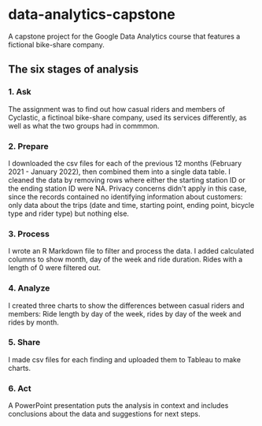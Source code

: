 # data-analytics-capstone
A capstone project for the Google Data Analytics course that features a fictional bike-share company. 
## The six stages of analysis
### 1. Ask
The assignment was to find out how casual riders and members of Cyclastic, a fictinoal bike-share company, used its services differently, as well as what the two groups had in commmon.
### 2. Prepare
I downloaded the csv files for each of the previous 12 months (February 2021 - January 2022), then combined them into a single data table. I cleaned the data by removing rows where either the starting station ID or the ending station ID were NA. Privacy concerns didn't apply in this case, since the records contained no identifying information about customers: only data about the trips (date and time, starting point, ending point, bicycle type and rider type) but nothing else. 
### 3. Process
I wrote an R Markdown file to filter and process the data. I added calculated columns to show month, day of the week and ride duration. Rides with a length of 0 were filtered out. 
### 4. Analyze
I created three charts to show the differences between casual riders and members: Ride length by day of the week, rides by day of the week and rides by month. 
### 5. Share
I made csv files for each finding and uploaded them to Tableau to make charts. 
### 6. Act
A PowerPoint presentation puts the analysis in context and includes conclusions about the data and suggestions for next steps. 
